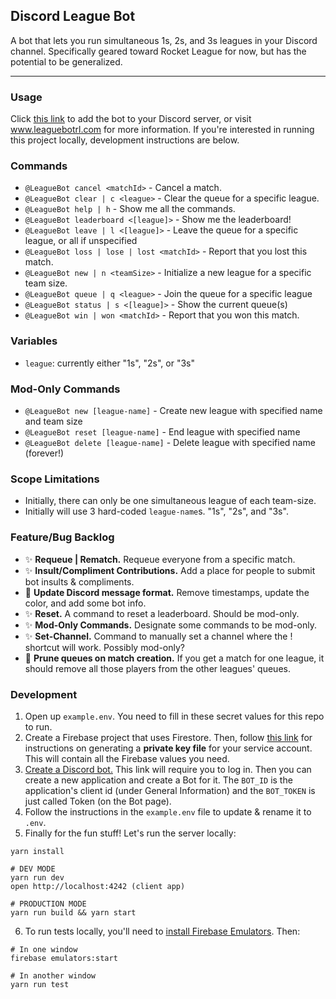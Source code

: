 ## Discord League Bot

A bot that lets you run simultaneous 1s, 2s, and 3s leagues in your Discord channel. Specifically geared toward Rocket League for now, but has the potential to be generalized.

---

### Usage

Click [this link](https://discord.com/oauth2/authorize?client_id=775129640322203658&scope=bot) to add the bot to your Discord server, or visit www.leaguebotrl.com for more information. If you're interested in running this project locally, development instructions are below.

### Commands

- `@LeagueBot cancel <matchId>` - Cancel a match.
- `@LeagueBot clear | c <league>` - Clear the queue for a specific league.
- `@LeagueBot help | h` - Show me all the commands.
- `@LeagueBot leaderboard <[league]>` - Show me the leaderboard!
- `@LeagueBot leave | l <[league]>` - Leave the queue for a specific league, or all if unspecified
- `@LeagueBot loss | lose | lost <matchId>` - Report that you lost this match.
- `@LeagueBot new | n <teamSize>` - Initialize a new league for a specific team size.
- `@LeagueBot queue | q <league>` - Join the queue for a specific league
- `@LeagueBot status | s <[league]>` - Show the current queue(s)
- `@LeagueBot win | won <matchId>` - Report that you won this match.

### Variables

- `league`: currently either "1s", "2s", or "3s"

### Mod-Only Commands

- `@LeagueBot new [league-name]` - Create new league with specified name and team size
- `@LeagueBot reset [league-name]` - End league with specified name
- `@LeagueBot delete [league-name]` - Delete league with specified name (forever!)

### Scope Limitations

- Initially, there can only be one simultaneous league of each team-size.
- Initially will use 3 hard-coded `league-name`s. "1s", "2s", and "3s".

### Feature/Bug Backlog

- ✨ **Requeue | Rematch.** Requeue everyone from a specific match.
- ✨ **Insult/Compliment Contributions.** Add a place for people to submit bot insults & compliments.
- 🐛 **Update Discord message format.** Remove timestamps, update the color, and add some bot info.
- ✨ **Reset.** A command to reset a leaderboard. Should be mod-only.
- ✨ **Mod-Only Commands.** Designate some commands to be mod-only.
- ✨ **Set-Channel.** Command to manually set a channel where the ! shortcut will work. Possibly mod-only?
- 🐛 **Prune queues on match creation.** If you get a match for one league, it should remove all those players from the other leagues' queues.

### Development

1. Open up `example.env`. You need to fill in these secret values for this repo to run.
2. Create a Firebase project that uses Firestore. Then, follow [this link](https://firebase.google.com/docs/admin/setup#initialize-sdk) for instructions on generating a **private key file** for your service account. This will contain all the Firebase values you need.
3. [Create a Discord bot.](https://discord.com/developers/applications) This link will require you to log in. Then you can create a new application and create a Bot for it. The `BOT_ID` is the application's client id (under General Information) and the `BOT_TOKEN` is just called Token (on the Bot page).
4. Follow the instructions in the `example.env` file to update & rename it to `.env`.
5. Finally for the fun stuff! Let's run the server locally:

```
yarn install

# DEV MODE
yarn run dev
open http://localhost:4242 (client app)

# PRODUCTION MODE
yarn run build && yarn start

```

6. To run tests locally, you'll need to [install Firebase Emulators](https://firebase.google.com/docs/rules/emulator-setup). Then:

```
# In one window
firebase emulators:start

# In another window
yarn run test
```
